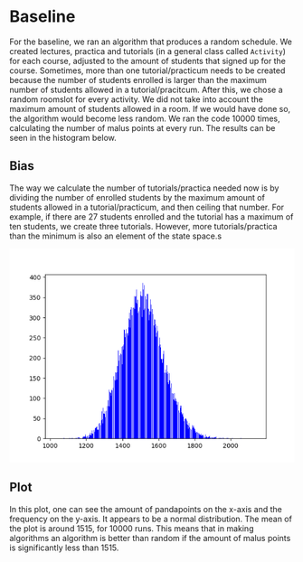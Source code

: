# Baseline

For the baseline, we ran an algorithm that produces a random schedule. We created lectures, practica and tutorials (in a general class called `Activity`) for each course, adjusted to the amount of students that signed up for the course. Sometimes, more than one tutorial/practicum needs to be created because the number of students enrolled is larger than the maximum number of students allowed in a tutorial/pracitcum. After this, we chose a random roomslot for every activity. We did not take into account the maximum amount of students allowed in a room. If we would have done so, the algorithm would become less random. We ran the code 10000 times, calculating the number of malus points at every run. The results can be seen in the histogram below.


## Bias

The way we calculate the number of tutorials/practica needed now is by dividing the number of enrolled students by the maximum amount of students allowed in a tutorial/practicum, and then ceiling that number. For example, if there are 27 students enrolled and the tutorial has a maximum of ten students, we create three tutorials. However, more tutorials/practica than the minimum is also an element of the state space.s


![baseline plot](baseline_plot.png)

## Plot

In this plot, one can see the amount of pandapoints on the x-axis and the frequency on the y-axis. It appears to be a normal distribution. The mean of the plot is around 1515, for 10000 runs. This means that in making algorithms an algorithm is better than random if the amount of malus points is significantly less than 1515. 
